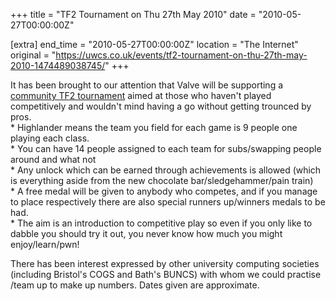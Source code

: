+++
title = "TF2 Tournament on Thu 27th May 2010"
date = "2010-05-27T00:00:00Z"

[extra]
end_time = "2010-05-27T00:00:00Z"
location = "The Internet"
original = "https://uwcs.co.uk/events/tf2-tournament-on-thu-27th-may-2010-1474489038745/"
+++

It has been brought to our attention that Valve will be supporting a [community TF2 tournament](http://etf2l.org/2010/03/25/the-etf2l-highlander-community-challenge/) aimed at those who haven't played competitively and wouldn't mind having a go without getting trounced by pros.  
\* Highlander means the team you field for each game is 9 people one playing each class.  
\* You can have 14 people assigned to each team for subs/swapping people around and what not  
\* Any unlock which can be earned through achievements is allowed (which is everything aside from the new chocolate bar/sledgehammer/pain train)  
\* A free medal will be given to anybody who competes, and if you manage to place respectively there are also special runners up/winners medals to be had.  
\* The aim is an introduction to competitive play so even if you only like to dabble you should try it out, you never know how much you might enjoy/learn/pwn\!

There has been interest expressed by other university computing societies (including Bristol's COGS and Bath's BUNCS) with whom we could practise /team up to make up numbers. Dates given are approximate.

